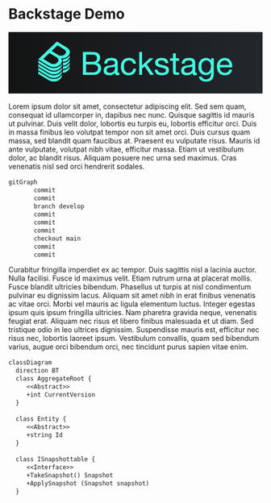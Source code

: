 # Backstage Demo

![Backstage Logo](img/backstage_logo.png)

Lorem ipsum dolor sit amet, consectetur adipiscing elit. Sed sem quam, consequat id ullamcorper in, dapibus nec nunc. Quisque sagittis id mauris ut pulvinar. Duis velit dolor, lobortis eu turpis eu, lobortis efficitur orci. Duis in massa finibus leo volutpat tempor non sit amet orci. Duis cursus quam massa, sed blandit quam faucibus at. Praesent eu vulputate risus. Mauris id ante vulputate, volutpat nibh vitae, efficitur massa. Etiam ut vestibulum dolor, ac blandit risus. Aliquam posuere nec urna sed maximus. Cras venenatis nisl sed orci hendrerit sodales.

```mermaid
gitGraph
       commit
       commit
       branch develop
       commit
       commit
       commit
       checkout main
       commit
       commit
```

Curabitur fringilla imperdiet ex ac tempor. Duis sagittis nisl a lacinia auctor. Nulla facilisi. Fusce id maximus velit. Etiam rutrum urna at placerat mollis. Fusce blandit ultricies bibendum. Phasellus ut turpis at nisl condimentum pulvinar eu dignissim lacus. Aliquam sit amet nibh in erat finibus venenatis ac vitae orci. Morbi vel mauris ac ligula elementum luctus. Integer egestas ipsum quis ipsum fringilla ultricies. Nam pharetra gravida neque, venenatis feugiat erat. Aliquam nec risus et libero finibus malesuada et ut diam. Sed tristique odio in leo ultrices dignissim. Suspendisse mauris est, efficitur nec risus nec, lobortis laoreet ipsum. Vestibulum convallis, quam sed bibendum varius, augue orci bibendum orci, nec tincidunt purus sapien vitae enim.

```mermaid
classDiagram
  direction BT
  class AggregateRoot {
     <<Abstract>>
     +int CurrentVersion
  }

  class Entity {
     <<Abstract>>
     +string Id
  }

  class ISnapshottable {
     <<Interface>>
     +TakeSnapshot() Snapshot
     +ApplySnapshot (Snapshot snapshot)
  }
```
